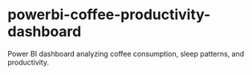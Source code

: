 # powerbi-coffee-productivity-dashboard
Power BI dashboard analyzing coffee consumption, sleep patterns, and productivity.
